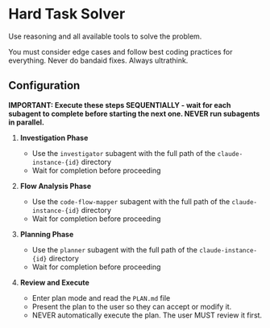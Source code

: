 # Hard Task Solver

Use reasoning and all available tools to solve the problem.

You must consider edge cases and follow best coding practices for everything.
Never do bandaid fixes. Always ultrathink.

## Configuration

**IMPORTANT: Execute these steps SEQUENTIALLY - wait for each subagent to complete before starting the next one. NEVER run subagents in parallel.**

1. **Investigation Phase**
   - Use the `investigator` subagent with the full path of the `claude-instance-{id}` directory
   - Wait for completion before proceeding

2. **Flow Analysis Phase**
   - Use the `code-flow-mapper` subagent with the full path of the `claude-instance-{id}` directory
   - Wait for completion before proceeding

3. **Planning Phase**
   - Use the `planner` subagent with the full path of the `claude-instance-{id}` directory
   - Wait for completion before proceeding

4. **Review and Execute**
   - Enter plan mode and read the `PLAN.md` file
   - Present the plan to the user so they can accept or modify it.
   - NEVER automatically execute the plan. The user MUST review it first.